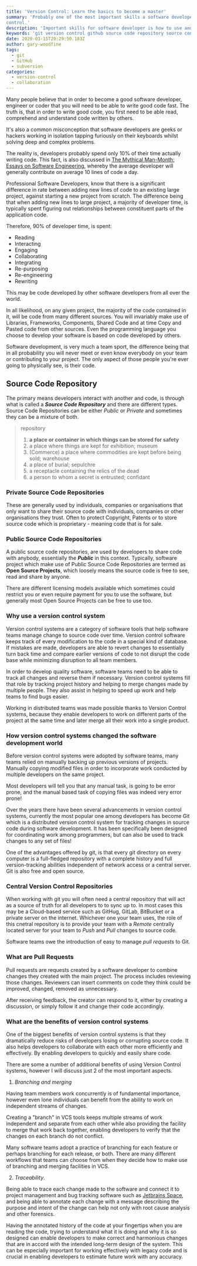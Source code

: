 ```yaml
---
title: 'Version Control: Learn the basics to become a master'
summary: 'Probably one of the most important skills a software developer needs to learn is how to use and master version
control.'
description: 'Important skills for software developer is how to use and master version control systems'
keywords: 'git version control github source code repository source control'
date: 2020-03-15T20:29:50.183Z
author: gary-woodfine
tags:
  - git
  - GitHub
  - subversion
categories:
  - version-control
  - collaboration
---
```

Many people believe that in order to become a good software developer, engineer or coder that you will need to be able 
to write good code fast.  The truth is, that in order to write good code, you first need to be able read, comprehend
and understand code written by others. 

It's also a common misconception that software developers are geeks or hackers working in isolation tapping furiously 
on their keyboards whilst solving deep and complex problems.  

The reality is, developers probably spend only 10% of their time actually writing code.   This fact, is also discussed 
in [The Mythical Man-Month: Essays on Software Engineering](https://amzn.to/2UVut64), whereby the average developer
will generally contribute on average 10 lines of code a day.  

Professional Software Developers, know that there is a significant difference in rate between adding new lines of code to an
existing large project, against starting a new project from scratch.  The difference being that when adding new lines to 
large project, a majority of developer time, is typically spent figuring out relationships between constituent parts of the
application code.  

Therefore, 90% of developer time, is spent:
 * Reading
 * Interacting
 * Engaging
 * Collaborating
 * Integrating
 * Re-purposing
 * Re-engineering
 * Rewriting 
 
This may be code developed by other software developers from all over the world.

In all likelihood, on any given project, the majority of the code contained in it, will be code from many different 
sources. You will invariably make use of Libraries, Frameworks, Components, Shared Code and at time Copy and Pasted code
from other sources. Even the programming language you choose to develop your software is based on code developed by
others.

Software development, is very much a team sport, the difference being that in all probability you will never meet or 
even know everybody on your team or contributing to your project.  The only aspect of those people you're ever going to 
physically see, is their code.

## Source Code Repository

The primary means developers interact with another and code, is through what is called a **_Source Code Repository_**
and there are different types.  Source Code Repositories can be either _Public_ or _Private_ and sometimes they
can be a mixture of both.

> repository 
> 
> 1. **a place or container in which things can be stored for safety**
> 2. a place where things are kept for exhibition; museum
> 3. (Commerce) a place where commodities are kept before being sold; warehouse
> 4. a place of burial; sepulchre
> 5. a receptacle containing the relics of the dead
> 6. a person to whom a secret is entrusted; confidant
 

### Private Source Code Repositories

These are generally used by individuals, companies or organisations that only want to share their source code with 
individuals, companies or other organisations they trust. Often to protect Copyright, Patents or to store source code 
which is proprietary - meaning code that is for sale.

### Public Source Code Repositories

A public source code repositories, are used by developers to share code with anybody, essentially the _**Public**_ in this 
context.  Typically, software project which make use of Public Source Code Repositories are termed as **Open Source
Projects**, which loosely means the source code is free to see, read and share by anyone.

There are different licensing models available which sometimes could restrict you or even require payment for
you to use the software, but generally most Open Source Projects can be free to use too.

### Why use a version control system

Version control systems are a category of software tools that help software teams manage change to source code 
over time. Version control software keeps track of every modification to the code in a special kind of database. If 
mistakes are made, developers are able to revert changes to essentially turn back time and compare earlier versions of 
code to not disrupt the code base while minimizing disruption to all team members.

In order to develop quality software, software teams need to be able to track all changes and reverse them if necessary.
Version control systems fill that role by tracking project history and helping to merge changes made by multiple people.
They also assist in helping to speed up work and help teams to find bugs easier.

Working in distributed teams was made possible thanks to Version Control systems, because they enable developers to 
work on different parts of the project at the same time and later merge all their work into a single product.

### How version control systems changed the software development world

Before version control systems were adopted by software teams, many teams relied on manually backing up previous 
versions of projects. Manually copying modified files in order to incorporate work conducted by multiple developers on 
the same project.

Most developers will tell you that any manual task, is going to be error prone, and the manual based task of copying 
files was indeed very error prone! 

Over the years there have been several advancements in version control systems, currently the most popular one among
developers has become Git which is a distributed version control system for tracking changes in source code during
software development. It has been specifically been designed for coordinating work among programmers, but can also be 
used to track changes to any set of files!

One of the advantages offered by git, is that every git directory on every computer is a full-fledged repository with 
a complete history and full version-tracking abilities independent of network access or a central server. Git is also 
free and open source.

### Central Version Control Repositories

When working with git you will often need a central repository that will act as a source of truth for all developers to 
to sync up to.  In most cases this may be a Cloud-based service such as GitHug, GitLab, BitBucket or a private server
on the internet.  Whichever one your team uses, the role of this cnetral repository is to provide your team with a 
*Remote* centrally located server for your team to *Push* and *Pull* changes to source code.

Software teams owe the introduction of easy to manage *pull requests* to Git.

### What are Pull Requests

Pull requests are requests created by a software developer to combine changes they created with the main project. The 
process includes reviewing those changes. Reviewers can insert comments on code they think could be improved, changed,
removed as unnecessary.

After receiving feedback, the creator can respond to it, either by creating a discussion, or simply follow it and 
change their code accordingly.

 ### What are the benefits of version control systems
 
 One of the biggest benefits of version control systems is that they dramatically reduce risks of developers losing or 
 corrupting source code. It also helps developers to collaborate with each other more efficiently and effectively. By 
 enabling developers to quickly and easily share code. 
 
 There are some a number of additional benefits of using Version Control systems, however I will discuss just 2 of the 
 most important aspects.
 
 1. *Branching and merging*
 
  Having team members work concurrently is of fundamental importance, however even lone individuals can benefit from the
  ability to work on independent streams of changes. 
   
 Creating a "branch" in VCS tools keeps multiple streams of work independent and separate from each other while also 
 providing the facility to merge that work back together, enabling developers to verify that the changes on each 
 branch do not conflict. 
   
 Many software teams adopt a practice of branching for each feature or perhaps branching for each release, or both. 
 There are many different workflows that teams can choose from when they decide how to make use of branching and 
 merging facilities in VCS.
 
 2. *Traceability*. 
 
 Being able to trace each change made to the software and connect it to project management and bug tracking software 
 such as [Jetbrains Space](https://www.jetbrains.com/space/), and being able to annotate each change with a message 
 describing the purpose and intent of the change can help not only with root cause analysis and other forensics.
  
  Having the annotated history of the code at your fingertips when you are reading the code, trying to understand what 
  it is doing and why it is so designed can enable developers to make correct and harmonious changes that are in accord 
  with the intended long-term design of the system. This can be especially important for working effectively with 
  legacy code and is crucial in enabling developers to estimate future work with any accuracy.
